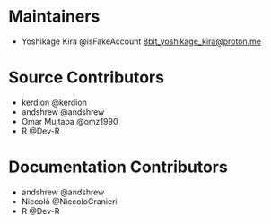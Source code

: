 # Maintainers

- Yoshikage Kira @isFakeAccount <8bit_yoshikage_kira@proton.me>

# Source Contributors

- kerdion @kerdion
- andshrew @andshrew
- Omar Mujtaba @omz1990
- R @Dev-R 

# Documentation Contributors
- andshrew @andshrew
- Niccolò @NiccoloGranieri
- R @Dev-R
